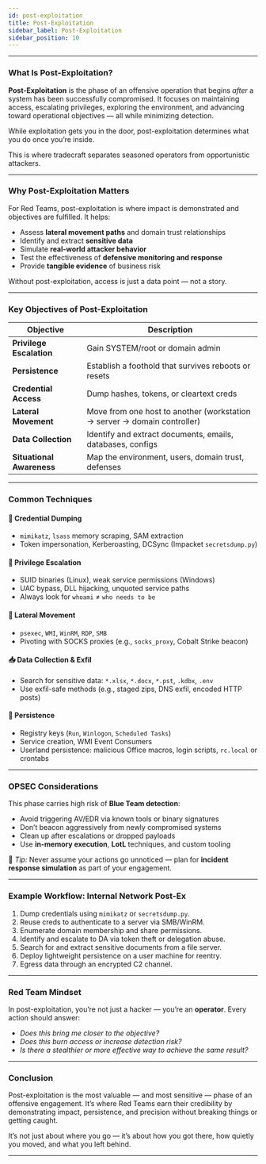 ```yaml
---
id: post-exploitation
title: Post-Exploitation
sidebar_label: Post-Exploitation
sidebar_position: 10
---
```


---

### What Is Post-Exploitation?

**Post-Exploitation** is the phase of an offensive operation that begins *after* a system has been successfully compromised. It focuses on maintaining access, escalating privileges, exploring the environment, and advancing toward operational objectives — all while minimizing detection.

While exploitation gets you in the door, post-exploitation determines what you do once you’re inside.

This is where tradecraft separates seasoned operators from opportunistic attackers.

---

### Why Post-Exploitation Matters

For Red Teams, post-exploitation is where impact is demonstrated and objectives are fulfilled. It helps:
- Assess **lateral movement paths** and domain trust relationships
- Identify and extract **sensitive data**
- Simulate **real-world attacker behavior**
- Test the effectiveness of **defensive monitoring and response**
- Provide **tangible evidence** of business risk

Without post-exploitation, access is just a data point — not a story.

---

### Key Objectives of Post-Exploitation

| Objective | Description |
|----------|-------------|
| **Privilege Escalation** | Gain SYSTEM/root or domain admin |
| **Persistence** | Establish a foothold that survives reboots or resets |
| **Credential Access** | Dump hashes, tokens, or cleartext creds |
| **Lateral Movement** | Move from one host to another (workstation → server → domain controller) |
| **Data Collection** | Identify and extract documents, emails, databases, configs |
| **Situational Awareness** | Map the environment, users, domain trust, defenses |

---

### Common Techniques

#### 🔑 Credential Dumping
- `mimikatz`, `lsass` memory scraping, SAM extraction
- Token impersonation, Kerberoasting, DCSync (Impacket `secretsdump.py`)

#### 🧱 Privilege Escalation
- SUID binaries (Linux), weak service permissions (Windows)
- UAC bypass, DLL hijacking, unquoted service paths
- Always look for `whoami` ≠ `who needs to be`

#### 🧭 Lateral Movement
- `psexec`, `WMI`, `WinRM`, `RDP`, `SMB`
- Pivoting with SOCKS proxies (e.g., `socks_proxy`, Cobalt Strike beacon)

#### 📥 Data Collection & Exfil
- Search for sensitive data: `*.xlsx`, `*.docx`, `*.pst`, `.kdbx`, `.env`
- Use exfil-safe methods (e.g., staged zips, DNS exfil, encoded HTTP posts)

#### 🔄 Persistence
- Registry keys (`Run`, `Winlogon`, `Scheduled Tasks`)
- Service creation, WMI Event Consumers
- Userland persistence: malicious Office macros, login scripts, `rc.local` or crontabs

---

### OPSEC Considerations

This phase carries high risk of **Blue Team detection**:
- Avoid triggering AV/EDR via known tools or binary signatures
- Don’t beacon aggressively from newly compromised systems
- Clean up after escalations or dropped payloads
- Use **in-memory execution**, **LotL** techniques, and custom tooling

📌 *Tip:* Never assume your actions go unnoticed — plan for **incident response simulation** as part of your engagement.

---

### Example Workflow: Internal Network Post-Ex

1. Dump credentials using `mimikatz` or `secretsdump.py`.
2. Reuse creds to authenticate to a server via SMB/WinRM.
3. Enumerate domain membership and share permissions.
4. Identify and escalate to DA via token theft or delegation abuse.
5. Search for and extract sensitive documents from a file server.
6. Deploy lightweight persistence on a user machine for reentry.
7. Egress data through an encrypted C2 channel.

---

### Red Team Mindset

In post-exploitation, you’re not just a hacker — you’re an **operator**. Every action should answer:
- *Does this bring me closer to the objective?*
- *Does this burn access or increase detection risk?*
- *Is there a stealthier or more effective way to achieve the same result?*

---

### Conclusion

Post-exploitation is the most valuable — and most sensitive — phase of an offensive engagement. It’s where Red Teams earn their credibility by demonstrating impact, persistence, and precision without breaking things or getting caught.

It’s not just about where you go — it’s about how you got there, how quietly you moved, and what you left behind.

---
